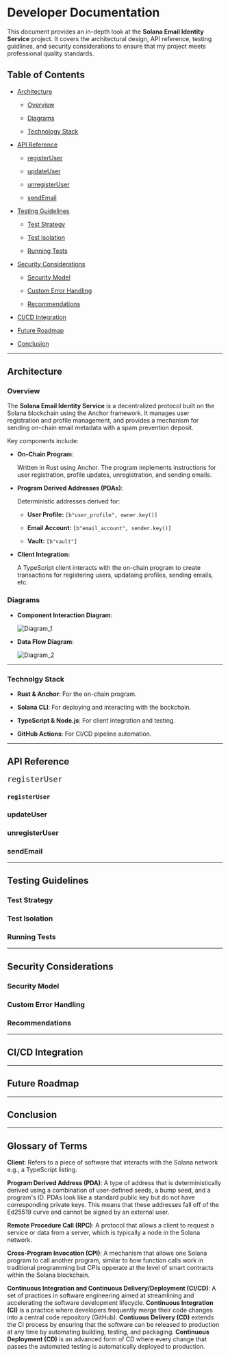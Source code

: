 # Developer Documentation

This document provides an in-depth look at the **Solana Email Identity Service** project. It covers the architectural design, API reference, testing guidlines, and security considerations to ensure that my project meets professional quality standards.

## Table of Contents

- [Architecture](#Architecture)

    - [Overview](#Overview)

    - [Diagrams](#Diagrams)

    - [Technology Stack](#Technology-Stack)

- [API Reference](#API-Reference)

    - [registerUser](#registerUser)

    - [updateUser](#updateUser)

    - [unregisterUser](#unregisterUser)

    - [sendEmail](#sendEmail)

- [Testing Guidelines](#Testing-Guidelines)

    - [Test Strategy](#Test-Strategy)

    - [Test Isolation](#Test-Isolation)

    - [Running Tests](#Running-Tests)

- [Security Considerations](#Security-Considerations)

    - [Security Model](#Security-Model)

    - [Custom Error Handling](#Custom-Error-Handling)

    - [Recommendations](#Recommendations)

- [CI/CD Integration](#CI/CD-Integration)

- [Future Roadmap](#Future-Roadmap)

- [Conclusion](#Conclusion)

---

## Architecture

### Overview
The **Solana Email Identity Service** is a decentralized protocol built on the Solana blockchain using the Anchor framework. It manages user registration and profile management, and provides a mechanism for sending on-chain email metadata with a spam prevention deposit.

Key components include:

- **On-Chain Program**:

    Written in Rust using Anchor. The program implements instructions for user registration, profile updates, unregistration, and sending emails.

- **Program Derived Addresses (PDAs)**:

    Deterministic addresses derived for:

    - **User Profile:** `[b"user_profile", owner.key()]`

    - **Email Account:** `[b"email_account", sender.key()]`

    - **Vault:** `[b"vault"]`

- **Client Integration:**

    A TypeScript client interacts with the on-chain program to create transactions for registering users, updataing profiles, sending emails, etc.

### Diagrams

- **Component Interaction Diagram**:

    ![Diagram_1](component_interaction_diagram.png)

- **Data Flow Diagram**:

    ![Diagram_2](data_flow_diagram.png)
---

### Technolgy Stack

- **Rust & Anchor**: For the on-chain program.

- **Solana CLI**: For deploying and interacting with the bockchain.

- **TypeScript & Node.js**: For client integration and testing.

- **GitHub Actions**: For CI/CD pipeline automation.
---

## API Reference

<span style="font-size: 150%;">`registerUser`</span>

### `registerUser`

### updateUser

### unregisterUser

### sendEmail
---

## Testing Guidelines

### Test Strategy

### Test Isolation

### Running Tests
---

## Security Considerations

### Security Model

### Custom Error Handling

### Recommendations
---

## CI/CD Integration
---

## Future Roadmap
---

## Conclusion
---

## Glossary of Terms

**Client**: Refers to a piece of software that interacts with the Solana network e.g., a TypeScript listing.

**Program Derived Address (PDA)**: A type of address that is deterministically derived using a combination of user-defined seeds, a bump seed, and a program's ID. PDAs look like a standard public key but do not have corresponding private keys. This means that these addresses fall off of the Ed25519 curve and cannot be signed by an external user.

**Remote Procedure Call (RPC)**: A protocol that allows a client to request a service or data from a server, which is typically a node in the Solana network.

**Cross-Program Invocation (CPI)**: A mechanism that allows one Solana program to call another program, similar to how function calls work in traditional programming but CPIs opperate at the level of smart contracts within the Solana blockchain.

**Continuous Integration and Continuous Delivery/Deployment (CI/CD)**: A set of practices in software engineering aimed at streamlining and accelerating the software development lifecycle. **Continuous Integration (CI)** is a practice where developers frequently merge their code changes into a central code repository (GitHub). **Contiuous Delivery (CD)** extends the CI process by ensuring that the software can be released to production at any time by automating building, testing, and packaging. **Continuous Deployment (CD)** is an advanced form of CD where every change that passes the automated testing is automatically deployed to production.
